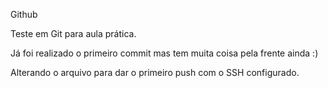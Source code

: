 Github

Teste em Git para aula prática.

Já foi realizado o primeiro commit mas tem muita coisa pela frente ainda :)

Alterando o arquivo para dar o primeiro push com o SSH configurado.
